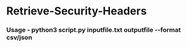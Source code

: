 # Retrieve-Security-Headers

### Usage - python3 script.py inputfile.txt outputfile --format csv/json
